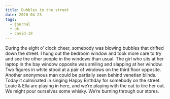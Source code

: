 ```yaml
---
title: Bubbles in the street
date: 2020-04-23
tags:
  - journal
  - uk
  - covid-19
---
```


During the eight o’ clock cheer, somebody was blowing bubbles that drifted down the street. I hung out the bedroom window and took more care to try and see the other people in the windows than usual. The girl who sits at her laptop in the bay window opposite was smiling and slapping at her window. Two figures in white stood at a pair of windows on the third floor opposite. Another anonymous man could be partially seen behind venetian blinds. Today it culminated in singing Happy Birthday for somebody on the street. Louie & Ella are playing in here, and we’re playing with the cat to tire her out. We might pour ourselves some whisky. We’re burning through our stores.

